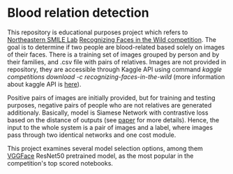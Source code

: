 # Blood relation detection

This repository is educational purposes project which refers to [Northeastern SMILE Lab](https://web.northeastern.edu/smilelab/)
[Recognizing Faces in the Wild competition](https://www.kaggle.com/c/recognizing-faces-in-the-wild). The goal is to determine if 
two people are blood-related based solely on images of their faces. There is a training set of images grouped by person and by their families, and .csv file with pairs of relatives. Images are not provided in repository, they are accessible through Kaggle API using
command _kaggle competitions download -c recognizing-faces-in-the-wild_ (more information about kaggle API is [here](https://github.com/Kaggle/kaggle-api)).

Positive pairs of images are initially provided, but for training and testing purposes, negative pairs of people who are not relatives are generated additionaly. Basically, model is Siamese Network with contrastive loss based on the distance of outputs (see [paper](http://yann.lecun.com/exdb/publis/pdf/chopra-05.pdf) for more details).
Hence, the input to the whole system is a pair of images and a label, where images pass through two identical networks and one cost module.

This project examines several model selection options, among them [VGGFace](https://github.com/rcmalli/keras-vggface) ResNet50 pretrained model, as the most popular in the competition's top scored notebooks.